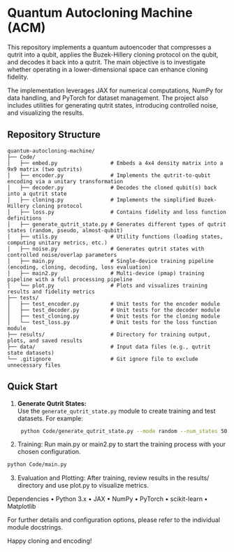 # Quantum Autocloning Machine (ACM)

This repository implements a quantum autoencoder that compresses a qutrit into a qubit, applies the Buzek-Hillery cloning protocol on the qubit, and decodes it back into a qutrit. The main objective is to investigate whether operating in a lower-dimensional space can enhance cloning fidelity.

The implementation leverages JAX for numerical computations, NumPy for data handling, and PyTorch for dataset management. The project also includes utilities for generating qutrit states, introducing controlled noise, and visualizing the results.

## Repository Structure
```
quantum-autocloning-machine/
├── Code/
│   ├── embed.py                 # Embeds a 4x4 density matrix into a 9x9 matrix (two qutrits)
│   ├── encoder.py               # Implements the qutrit-to-qubit encoding via a unitary transformation
│   ├── decoder.py               # Decodes the cloned qubit(s) back into a qutrit state
│   ├── cloning.py               # Implements the simplified Buzek-Hillery cloning protocol
│   ├── loss.py                  # Contains fidelity and loss function definitions
│   ├── generate_qutrit_state.py # Generates different types of qutrit states (random, pseudo, almost-qubit)
│   ├── utils.py                 # Utility functions (loading states, computing unitary metrics, etc.)
│   ├── noise.py                 # Generates qutrit states with controlled noise/overlap parameters
│   ├── main.py                  # Single-device training pipeline (encoding, cloning, decoding, loss evaluation)
│   ├── main2.py                 # Multi-device (pmap) training pipeline with a full processing pipeline
│   └── plot.py                  # Plots and visualizes training results and fidelity metrics
├── tests/
│   ├── test_encoder.py          # Unit tests for the encoder module
│   ├── test_decoder.py          # Unit tests for the decoder module
│   ├── test_cloning.py          # Unit tests for the cloning module
│   └── test_loss.py             # Unit tests for the loss function module
├── results/                     # Directory for training output, plots, and saved results
├── data/                        # Input data files (e.g., qutrit state datasets)
└── .gitignore                   # Git ignore file to exclude unnecessary files
```

## Quick Start

1. **Generate Qutrit States:**  
   Use the `generate_qutrit_state.py` module to create training and test datasets. For example:
   ```bash
    python Code/generate_qutrit_state.py --mode random --num_states 5000 --test_size 0.2
    ```

2.	Training:
    Run main.py or main2.py to start the training process with your chosen configuration.
```bash
python Code/main.py
```

3.	Evaluation and Plotting:
    After training, review results in the results/ directory and use plot.py to visualize metrics.

Dependencies
	•	Python 3.x
	•	JAX
	•	NumPy
	•	PyTorch
	•	scikit-learn
	•	Matplotlib

For further details and configuration options, please refer to the individual module docstrings.

Happy cloning and encoding!
